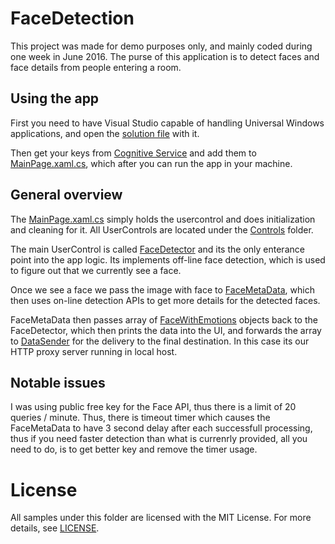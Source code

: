 # FaceDetection

This project was made for demo purposes only, and mainly coded during one week in June 2016. The purse of this application is to detect faces and face details from people entering a room.


## Using the app

First you need to have Visual Studio capable of handling Universal Windows applications, and open the [solution file](https://github.com/DrJukka/cognitive-services/blob/master/FaceDetection/FaceDetection.sln) with it.

Then get your keys from [Cognitive Service](https://www.microsoft.com/cognitive-services/en-us/sign-up) and add them to [MainPage.xaml.cs](https://github.com/DrJukka/cognitive-services/blob/master/FaceDetection/FaceDetection/MainPage.xaml.cs), which after you can run the app in your machine.

## General overview

The [MainPage.xaml.cs](https://github.com/DrJukka/cognitive-services/blob/master/FaceDetection/FaceDetection/MainPage.xaml.cs) simply holds the usercontrol and does initialization and cleaning for it. All UserControls are located under the [Controls](https://github.com/DrJukka/cognitive-services/tree/master/FaceDetection/FaceDetection/Controls) folder.

The main UserControl is called  [FaceDetector](https://github.com/DrJukka/cognitive-services/blob/master/FaceDetection/FaceDetection/Controls/FaceDetector.xaml.cs) and its the only enterance point into the app logic. Its implements off-line face detection, which is used to figure out that we currently see a face.

Once we see a face we pass the image with face to [FaceMetaData](https://github.com/DrJukka/cognitive-services/blob/master/FaceDetection/FaceDetection/Controls/FaceMetaData.cs), which then uses on-line detection APIs to get more details for the detected faces.

FaceMetaData then passes array of [FaceWithEmotions](https://github.com/DrJukka/cognitive-services/blob/master/FaceDetection/FaceDetection/Controls/FaceWithEmotions.cs) objects back to the FaceDetector, which then prints the data into the UI, and forwards the array to [DataSender](https://github.com/DrJukka/cognitive-services/blob/master/FaceDetection/FaceDetection/Controls/DataSender.cs) for the delivery to the final destination. In this case its our HTTP proxy server running in local host.

## Notable issues

I was using public free key for the Face API, thus there is a limit of 20 queries / minute. Thus, there is timeout timer which causes the FaceMetaData to have 3 second delay after each successfull processing, thus if you need faster detection than what is currenrly provided, all you need to do, is to get better key and remove the timer usage.

License
=======

All samples under this folder are licensed with the MIT License. For more details, see
[LICENSE](<../LICENSE.md>).
